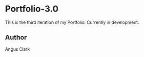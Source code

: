 # Portfolio-3.0
This is the third iteration of my Portfolio. Currently in development.
## Author
Angus Clark
